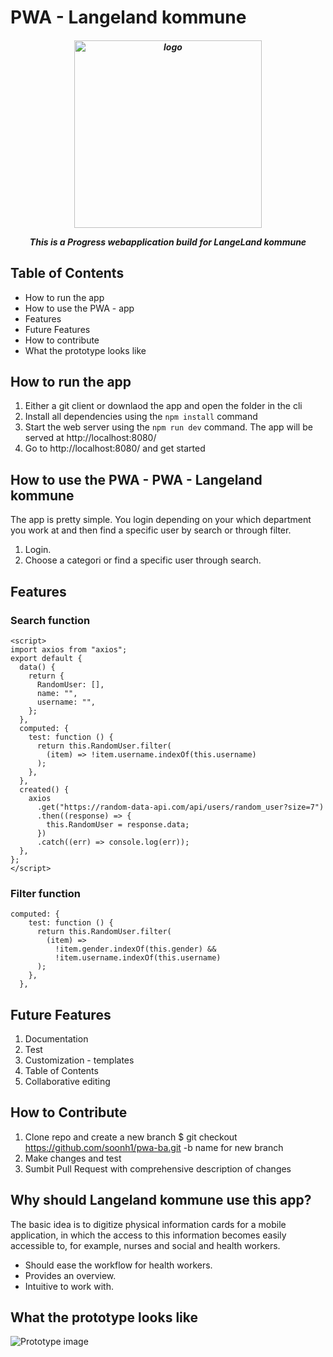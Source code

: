 
# PWA - Langeland kommune


<h5 align="center"><img width="300" src="https://langelandkommune.dk/Files/Images/Langeland.svg" alt="logo">
  <p>This is a Progress webapplication build for LangeLand kommune</p>
</h5>



## Table of Contents
* How to run the app
* How to use the PWA - app
* Features
* Future Features
* How to contribute
* What the prototype looks like

## How to run the app
1. Either a git client or downlaod the app and open the folder in the cli
2. Install all dependencies using the `npm install` command
3. Start the web server using the `npm run dev` command. The app will be served at http://localhost:8080/
4. Go to http://localhost:8080/ and get started

## How to use the PWA - PWA - Langeland kommune
The app is pretty simple. You login depending on your which department you work at and then find a specific user by search or through filter.
1. Login.
2. Choose a categori or find a specific user through search.

## Features

### Search function
```
<script>
import axios from "axios";
export default {
  data() {
    return {
      RandomUser: [],
      name: "",
      username: "",
    };
  },
  computed: {
    test: function () {
      return this.RandomUser.filter(
        (item) => !item.username.indexOf(this.username)
      );
    },
  },
  created() {
    axios
      .get("https://random-data-api.com/api/users/random_user?size=7")
      .then((response) => {
        this.RandomUser = response.data;
      })
      .catch((err) => console.log(err));
  },
};
</script>
``` 

### Filter function
```
computed: {
    test: function () {
      return this.RandomUser.filter(
        (item) =>
          !item.gender.indexOf(this.gender) &&
          !item.username.indexOf(this.username)
      );
    },
  },
```

## Future Features
1. Documentation
2. Test
3. Customization - templates
4. Table of Contents
5. Collaborative editing

## How to Contribute
1. Clone repo and create a new branch $ git checkout https://github.com/soonh1/pwa-ba.git -b name for new branch
2. Make changes and test
3. Sumbit Pull Request with comprehensive description of changes

## Why should Langeland kommune use this app?
The basic idea is to digitize physical information cards for a mobile application,
in which the access to this information becomes easily accessible to, for example, nurses and
social and health workers.

* Should ease the workflow for health workers.
* Provides an overview.
* Intuitive to work with. 

## What the prototype looks like
![Prototype image](https://github.com/soonh1/pwa-ba/blob/main/src/assets/prototype-pwa.PNG)

